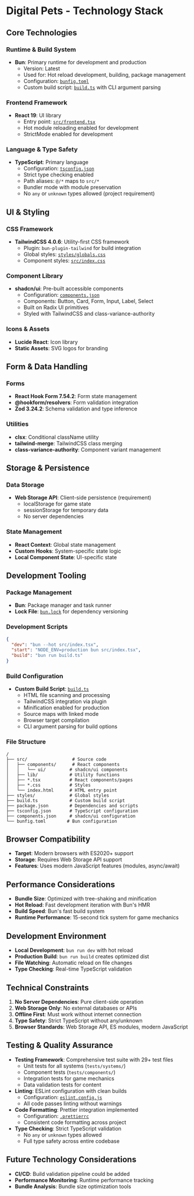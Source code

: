 # Digital Pets - Technology Stack

## Core Technologies

### Runtime & Build System
- **Bun**: Primary runtime for development and production
  - Version: Latest
  - Used for: Hot reload development, building, package management
  - Configuration: [`bunfig.toml`](bunfig.toml)
  - Custom build script: [`build.ts`](build.ts) with CLI argument parsing

### Frontend Framework
- **React 19**: UI library
  - Entry point: [`src/frontend.tsx`](src/frontend.tsx)
  - Hot module reloading enabled for development
  - StrictMode enabled for development

### Language & Type Safety
- **TypeScript**: Primary language
  - Configuration: [`tsconfig.json`](tsconfig.json)
  - Strict type checking enabled
  - Path aliases: `@/*` maps to `src/*`
  - Bundler mode with module preservation
  - No `any` or `unknown` types allowed (project requirement)

## UI & Styling

### CSS Framework
- **TailwindCSS 4.0.6**: Utility-first CSS framework
  - Plugin: `bun-plugin-tailwind` for build integration
  - Global styles: [`styles/globals.css`](styles/globals.css)
  - Component styles: [`src/index.css`](src/index.css)

### Component Library
- **shadcn/ui**: Pre-built accessible components
  - Configuration: [`components.json`](components.json)
  - Components: Button, Card, Form, Input, Label, Select
  - Built on Radix UI primitives
  - Styled with TailwindCSS and class-variance-authority

### Icons & Assets
- **Lucide React**: Icon library
- **Static Assets**: SVG logos for branding

## Form & Data Handling

### Forms
- **React Hook Form 7.54.2**: Form state management
- **@hookform/resolvers**: Form validation integration
- **Zod 3.24.2**: Schema validation and type inference

### Utilities
- **clsx**: Conditional className utility
- **tailwind-merge**: TailwindCSS class merging
- **class-variance-authority**: Component variant management

## Storage & Persistence

### Data Storage
- **Web Storage API**: Client-side persistence (requirement)
  - localStorage for game state
  - sessionStorage for temporary data
  - No server dependencies

### State Management
- **React Context**: Global state management
- **Custom Hooks**: System-specific state logic
- **Local Component State**: UI-specific state

## Development Tooling

### Package Management
- **Bun**: Package manager and task runner
- **Lock File**: [`bun.lock`](bun.lock) for dependency versioning

### Development Scripts
```json
{
  "dev": "bun --hot src/index.tsx",
  "start": "NODE_ENV=production bun src/index.tsx", 
  "build": "bun run build.ts"
}
```

### Build Configuration
- **Custom Build Script**: [`build.ts`](build.ts)
  - HTML file scanning and processing
  - TailwindCSS integration via plugin
  - Minification enabled for production
  - Source maps with linked mode
  - Browser target compilation
  - CLI argument parsing for build options

### File Structure
```
/
├── src/                 # Source code
│   ├── components/      # React components
│   │   └── ui/         # shadcn/ui components
│   ├── lib/            # Utility functions
│   ├── *.tsx           # React components/pages
│   ├── *.css           # Styles
│   └── index.html      # HTML entry point
├── styles/             # Global styles
├── build.ts            # Custom build script
├── package.json        # Dependencies and scripts
├── tsconfig.json       # TypeScript configuration
├── components.json     # shadcn/ui configuration
└── bunfig.toml        # Bun configuration
```

## Browser Compatibility
- **Target**: Modern browsers with ES2020+ support
- **Storage**: Requires Web Storage API support
- **Features**: Uses modern JavaScript features (modules, async/await)

## Performance Considerations
- **Bundle Size**: Optimized with tree-shaking and minification
- **Hot Reload**: Fast development iteration with Bun's HMR
- **Build Speed**: Bun's fast build system
- **Runtime Performance**: 15-second tick system for game mechanics

## Development Environment
- **Local Development**: `bun run dev` with hot reload
- **Production Build**: `bun run build` creates optimized dist
- **File Watching**: Automatic reload on file changes
- **Type Checking**: Real-time TypeScript validation

## Technical Constraints
1. **No Server Dependencies**: Pure client-side operation
2. **Web Storage Only**: No external databases or APIs
3. **Offline First**: Must work without internet connection
4. **Type Safety**: Strict TypeScript without any/unknown
5. **Browser Standards**: Web Storage API, ES modules, modern JavaScript

## Testing & Quality Assurance
- **Testing Framework**: Comprehensive test suite with 29+ test files
  - Unit tests for all systems (`tests/systems/`)
  - Component tests (`tests/components/`)
  - Integration tests for game mechanics
  - Data validation tests for content
- **Linting**: ESLint configuration with clean builds
  - Configuration: [`eslint.config.js`](eslint.config.js)
  - All code passes linting without warnings
- **Code Formatting**: Prettier integration implemented
  - Configuration: [`.prettierrc`](.prettierrc)
  - Consistent code formatting across project
- **Type Checking**: Strict TypeScript validation
  - No `any` or `unknown` types allowed
  - Full type safety across entire codebase

## Future Technology Considerations
- **CI/CD**: Build validation pipeline could be added
- **Performance Monitoring**: Runtime performance tracking
- **Bundle Analysis**: Bundle size optimization tools